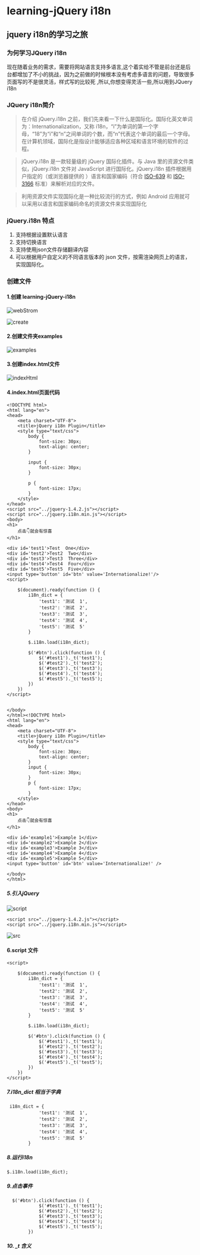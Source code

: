 # learning-jQuery i18n

## jquery i18n的学习之旅

### 为何学习JQuery i18n

现在随着业务的需求，需要将网站语言支持多语言,这个着实给不管是前台还是后台都增加了不小的挑战，因为之前做的时候根本没有考虑多语言的问题，导致很多页面写的不是很灵活，样式写的比较死 ,所以,你想变得灵活一些,所以用到JQuery i18n

### JQuery i18n简介

> 在介绍 jQuery.i18n 之前，我们先来看一下什么是国际化。国际化英文单词为：Internationalization，又称 i18n，“i”为单词的第一个字母，“18”为“i”和“n”之间单词的个数，而“n”代表这个单词的最后一个字母。在计算机领域，国际化是指设计能够适应各种区域和语言环境的软件的过程。

> jQuery.i18n 是一款轻量级的 jQuery 国际化插件。与 Java 里的资源文件类似，jQuery.i18n 文件对 JavaScript 进行国际化。jQuery.i18n 插件根据用户指定的（或浏览器提供的 ）语言和国家编码（符合 [ISO-639](https://baike.baidu.com/item/iso%20639) 和 [ISO-3166](https://baike.baidu.com/item/ISO%203166-1/5269555?fr=aladdin) 标准）来解析对应的文件。

> 利用资源文件实现国际化是一种比较流行的方式，例如 Android 应用就可以采用以语言和国家编码命名的资源文件来实现国际化

### jQuery.i18n 特点

1. 支持根据设置默认语言
2. 支持切换语言
3. 支持使用json文件存储翻译内容
4. 可以根据用户自定义的不同语言版本的 json 文件，按需渲染网页上的语言，实现国际化。

### 创建文件

#### 1.创建 learning-jQuery-i18n

![webStrom](https://github.com/liangtianrui/learning-jQuery-i18n/blob/master/image/webStrom.png?raw=true)

![create](https://github.com/liangtianrui/learning-jQuery-i18n/blob/master/image/create.png?raw=true)

#### 2.创建文件夹examples

![examples](https://github.com/liangtianrui/learning-jQuery-i18n/blob/master/image/examples.png?raw=true)



#### 3.创建index.html文件

![indexHtml](https://github.com/liangtianrui/learning-jQuery-i18n/blob/master/image/indexhtml.png?raw=true)

#### 4.index.html页面代码

```
<!DOCTYPE html>
<html lang="en">
<head>
    <meta charset="UTF-8">
    <title>jQuery i18n Plugin</title>
    <style type="text/css">
        body {
            font-size: 30px;
            text-align: center;
        }

        input {
            font-size: 30px;
        }

        p {
            font-size: 17px;
        }
    </style>
</head>
<script src="../jquery-1.4.2.js"></script>
<script src="../jquery.i18n.min.js"></script>
<body>
<h1>
    点击👇就会有惊喜
</h1>

<div id='test1'>Test  One</div>
<div id='test2'>Test2  Two</div>
<div id='test3'>Test3  Three</div>
<div id='test4'>Test4  Four</div>
<div id='test5'>Test5  Five</div>
<input type='button' id='btn' value='Internationalize!'/>
<script>

    $(document).ready(function () {
        i18n_dict = {
            'test1': '测试  1',
            'test2': '测试  2',
            'test3': '测试  3',
            'test4': '测试  4',
            'test5': '测试  5'
        }

        $.i18n.load(i18n_dict);

        $('#btn').click(function () {
            $('#test1')._t('test1');
            $('#test2')._t('test2');
            $('#test3')._t('test3');
            $('#test4')._t('test4');
            $('#test5')._t('test5');
        })
    })
</script>


</body>
</html><!DOCTYPE html>
<html lang="en">
<head>
    <meta charset="UTF-8">
    <title>jQuery i18n Plugin</title>
    <style type="text/css">
        body {
            font-size: 30px;
            text-align: center;
        }
        input {
            font-size: 30px;
        }
        p {
            font-size: 17px;
        }
    </style>
</head>
<body>
<h1>
    点击👇就会有惊喜
</h1>

<div id='example1'>Example 1</div>
<div id='example2'>Example 2</div>
<div id='example3'>Example 3</div>
<div id='example4'>Example 4</div>
<div id='example5'>Example 5</div>
<input type='button' id='btn' value='Internationalize!' />

</body>
</html>
```

##### 5.引入jQuery

![script](https://github.com/liangtianrui/learning-jQuery-i18n/blob/master/image/script.png?raw=true)

```
<script src="../jquery-1.4.2.js"></script>
<script src="../jquery.i18n.min.js"></script>
```

![src](https://github.com/liangtianrui/learning-jQuery-i18n/blob/master/image/src.png?raw=true)

#### 6.script 文件

```
<script>

    $(document).ready(function () {
        i18n_dict = {
            'test1': '测试  1',
            'test2': '测试  2',
            'test3': '测试  3',
            'test4': '测试  4',
            'test5': '测试  5'
        }

        $.i18n.load(i18n_dict);

        $('#btn').click(function () {
            $('#test1')._t('test1');
            $('#test2')._t('test2');
            $('#test3')._t('test3');
            $('#test4')._t('test4');
            $('#test5')._t('test5');
        })
    })
</script>
```

##### 7.i18n_dict 相当于字典

```
 i18n_dict = {
            'test1': '测试  1',
            'test2': '测试  2',
            'test3': '测试  3',
            'test4': '测试  4',
            'test5': '测试  5'
        }
```

##### 8.运行i18n

```
$.i18n.load(i18n_dict);
```

##### 9.点击事件

```
  $('#btn').click(function () {
            $('#test1')._t('test1');
            $('#test2')._t('test2');
            $('#test3')._t('test3');
            $('#test4')._t('test4');
            $('#test5')._t('test5');
        })
```

##### 10. _t 含义



